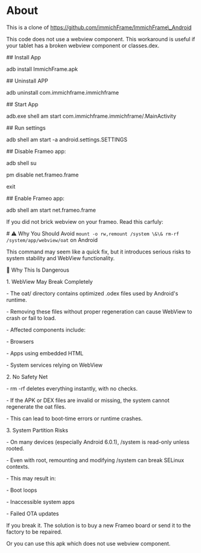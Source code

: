 # About

This is a clone of https://github.com/immichFrame/ImmichFrame\_Android

This code does not use a webview component.
This workaround is useful if your tablet has a broken webview component or classes.dex.



\## Install App

adb install ImmichFrame.apk



\## Uninstall APP

adb uninstall com.immichframe.immichframe



\## Start App

adb.exe shell am start com.immichframe.immichframe/.MainActivity



\## Run settings

adb shell am start -a android.settings.SETTINGS





\## Disable Frameo app:

adb shell su

pm disable net.frameo.frame

exit



\## Enable Frameo app:

adb shell am start net.frameo.frame



If you did not brick webview on your frameo. Read this carfuly: 



\# ⚠️ Why You Should Avoid `mount -o rw,remount /system \&\& rm-rf /system/app/webview/oat` on Android



This command may seem like a quick fix, but it introduces serious risks to system stability and WebView functionality.





🚫 Why This Is Dangerous

1\. WebView May Break Completely

\- The oat/ directory contains optimized .odex files used by Android's runtime.

\- Removing these files without proper regeneration can cause WebView to crash or fail to load.

\- Affected components include:

\- Browsers

\- Apps using embedded HTML

\- System services relying on WebView

2\. No Safety Net

\- rm -rf deletes everything instantly, with no checks.

\- If the APK or DEX files are invalid or missing, the system cannot regenerate the oat files.

\- This can lead to boot-time errors or runtime crashes.

3\. System Partition Risks

\- On many devices (especially Android 6.0.1), /system is read-only unless rooted.

\- Even with root, remounting and modifying /system can break SELinux contexts.

\- This may result in:

\- Boot loops

\- Inaccessible system apps

\- Failed OTA updates



If you break it. The solution is to buy a new Frameo board or send it to the factory to be repaired.

Or you can use this apk which does not use webview component.







